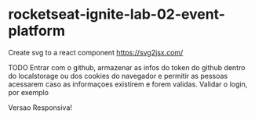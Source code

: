 # rocketseat-ignite-lab-02-event-platform

Create svg to a react component
https://svg2jsx.com/

TODO
Entrar com o github, armazenar as infos do token do github dentro do localstorage ou dos cookies do navegador e permitir as pessoas acessarem caso as informaçoes existirem e forem validas. Validar o login, por exemplo

Versao Responsiva!

